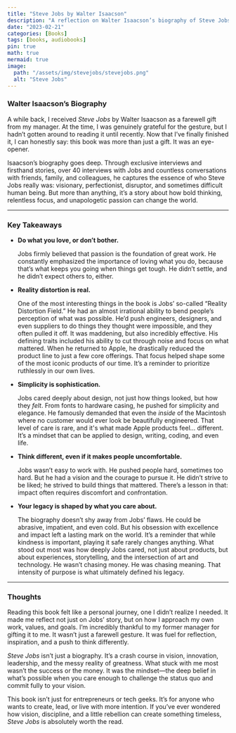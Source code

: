 ```yaml
---
title: "Steve Jobs by Walter Isaacson"
description: "A reflection on Walter Isaacson’s biography of Steve Jobs and the powerful lessons it offers on passion, simplicity, and changing the world."
date: "2023-02-21"
categories: [Books]
tags: [books, audiobooks]
pin: true
math: true
mermaid: true
image:
  path: "/assets/img/stevejobs/stevejobs.png"
  alt: "Steve Jobs"
---
```


### **Walter Isaacson’s Biography**

A while back, I received *Steve Jobs* by Walter Isaacson as a farewell gift from my manager. At the time, I was genuinely grateful for the gesture, but I hadn’t gotten around to reading it until recently. Now that I’ve finally finished it, I can honestly say: this book was more than just a gift. It was an eye-opener.

Isaacson’s biography goes deep. Through exclusive interviews and firsthand stories, over 40 interviews with Jobs and countless conversations with friends, family, and colleagues, he captures the essence of who Steve Jobs really was: visionary, perfectionist, disruptor, and sometimes difficult human being. But more than anything, it’s a story about how bold thinking, relentless focus, and unapologetic passion can change the world.

---

### **Key Takeaways**

- **Do what you love, or don’t bother.**
    
    Jobs firmly believed that passion is the foundation of great work. He constantly emphasized the importance of loving what you do, because that’s what keeps you going when things get tough. He didn’t settle, and he didn’t expect others to, either.
    
- **Reality distortion is real.**
    
    One of the most interesting things in the book is Jobs’ so-called “Reality Distortion Field.” He had an almost irrational ability to bend people’s perception of what was possible. He’d push engineers, designers, and even suppliers to do things they thought were impossible, and they often pulled it off. It was maddening, but also incredibly effective. His defining traits included his ability to cut through noise and focus on what mattered. When he returned to Apple, he drastically reduced the product line to just a few core offerings. That focus helped shape some of the most iconic products of our time. It’s a reminder to prioritize ruthlessly in our own lives.
    
- **Simplicity is sophistication.**
    
    Jobs cared deeply about design, not just how things looked, but how they *felt*. From fonts to hardware casing, he pushed for simplicity and elegance. He famously demanded that even the *inside* of the Macintosh where no customer would ever look be beautifully engineered. That level of care is rare, and it's what made Apple products feel... different. It’s a mindset that can be applied to design, writing, coding, and even life.
    
- **Think different, even if it makes people uncomfortable.**
    
    Jobs wasn’t easy to work with. He pushed people hard, sometimes too hard. But he had a vision and the courage to pursue it. He didn’t strive to be liked; he strived to build things that mattered. There’s a lesson in that: impact often requires discomfort and confrontation.
    
- **Your legacy is shaped by what you care about.**
    
    The biography doesn’t shy away from Jobs’ flaws. He could be abrasive, impatient, and even cold. But his obsession with excellence and impact left a lasting mark on the world. It’s a reminder that while kindness is important, playing it safe rarely changes anything. What stood out most was how deeply Jobs cared, not just about products, but about experiences, storytelling, and the intersection of art and technology. He wasn’t chasing money. He was chasing meaning. That intensity of purpose is what ultimately defined his legacy.
    

---

### **Thoughts**

Reading this book felt like a personal journey, one I didn’t realize I needed. It made me reflect not just on Jobs’ story, but on how I approach my own work, values, and goals. I’m incredibly thankful to my former manager for gifting it to me. It wasn’t just a farewell gesture. It was fuel for reflection, inspiration, and a push to think differently.

*Steve Jobs* isn’t just a biography. It’s a crash course in vision, innovation, leadership, and the messy reality of greatness. What stuck with me most wasn’t the success or the money. It was the mindset—the deep belief in what’s possible when you care enough to challenge the status quo and commit fully to your vision.

This book isn’t just for entrepreneurs or tech geeks. It’s for anyone who wants to create, lead, or live with more intention. If you’ve ever wondered how vision, discipline, and a little rebellion can create something timeless, *Steve Jobs* is absolutely worth the read.